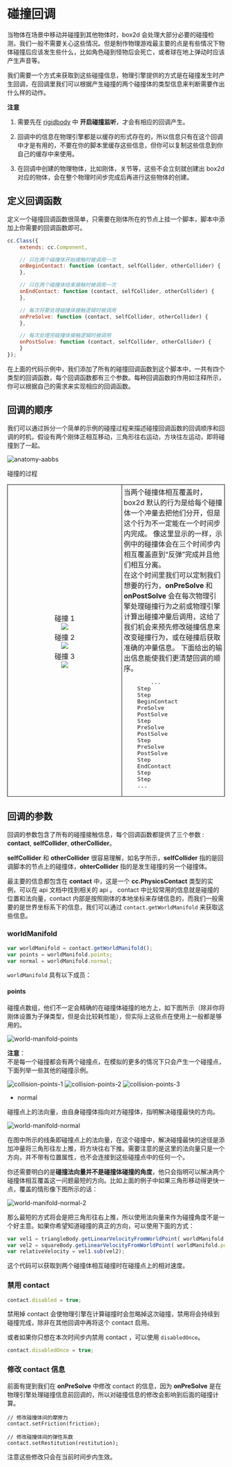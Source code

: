 # 碰撞回调

当物体在场景中移动并碰撞到其他物体时，box2d 会处理大部分必要的碰撞检测，我们一般不需要关心这些情况。但是制作物理游戏最主要的点是有些情况下物体碰撞后应该发生些什么，比如角色碰到怪物后会死亡，或者球在地上弹动时应该产生声音等。

我们需要一个方式来获取到这些碰撞信息，物理引擎提供的方式是在碰撞发生时产生回调，在回调里我们可以根据产生碰撞的两个碰撞体的类型信息来判断需要作出什么样的动作。

**注意**

1. 需要先在 [rigidbody](rigid-body.md) 中 **开启碰撞监听**，才会有相应的回调产生。

2. 回调中的信息在物理引擎都是以缓存的形式存在的，所以信息只有在这个回调中才是有用的，不要在你的脚本里缓存这些信息，但你可以复制这些信息到你自己的缓存中来使用。

3. 在回调中创建的物理物体，比如刚体，关节等，这些不会立刻就创建出 box2d 对应的物体，会在整个物理时间步完成后再进行这些物体的创建。

## 定义回调函数

定义一个碰撞回调函数很简单，只需要在刚体所在的节点上挂一个脚本，脚本中添加上你需要的回调函数即可。

```js
cc.Class({
    extends: cc.Component,

    // 只在两个碰撞体开始接触时被调用一次
    onBeginContact: function (contact, selfCollider, otherCollider) {
    },

    // 只在两个碰撞体结束接触时被调用一次
    onEndContact: function (contact, selfCollider, otherCollider) {
    },

    // 每次将要处理碰撞体接触逻辑时被调用
    onPreSolve: function (contact, selfCollider, otherCollider) {
    },

    // 每次处理完碰撞体接触逻辑时被调用
    onPostSolve: function (contact, selfCollider, otherCollider) {
    }
});

```

在上面的代码示例中，我们添加了所有的碰撞回调函数到这个脚本中，一共有四个类型的回调函数，每个回调函数都有三个参数。每种回调函数的作用如注释所示，你可以根据自己的需求来实现相应的回调函数。


## 回调的顺序

我们可以通过拆分一个简单的示例的碰撞过程来描述碰撞回调函数的回调顺序和回调的时机，假设有两个刚体正相互移动，三角形往右运动，方块往左运动，即将碰撞到了一起。

![anatomy-aabbs](./image/anatomy-aabbs.png)

<table>
<tbody>
<tr>
碰撞的过程
</tr>
<tr>
<td style="padding:4px;width:256px;vertical-align:middle;border:1px solid black;text-align:center">
碰撞 1<br>
<img src="./image/collision-callback-order-1.png"></img>
<div style="height:4px"></div>
碰撞 2<br>
<img src="./image/collision-callback-order-2.png"></img>
<div style="height:4px"></div>
碰撞 3<br>
<img src="./image/collision-callback-order-3.png"></img>
</td>
<td style="padding:4px;border:1px solid black">
    当两个碰撞体相互覆盖时，box2d 默认的行为是给每个碰撞体一个冲量去把他们分开，但是这个行为不一定能在一个时间步内完成。
    像这里显示的一样，示例中的碰撞体会在三个时间步内相互覆盖直到“反弹”完成并且他们相互分离。 <br>
    在这个时间里我们可以定制我们想要的行为，<b>onPreSolve</b> 和 <b>onPostSolve</b> 会在每次物理引擎处理碰撞行为之前或物理引擎计算出碰撞冲量后调用，这给了我们机会来预先修改碰撞信息来改变碰撞行为，或在碰撞后获取准确的冲量信息。
    下面给出的输出信息能使我们更清楚回调的顺序。
<pre>        ...
    Step
    Step
    BeginContact
    PreSolve
    PostSolve
    Step
    PreSolve
    PostSolve
    Step
    PreSolve
    PostSolve
    Step
    EndContact
    Step
    Step
    ...
</pre>
</td>
<tr>
</tbody>
</table>

## 回调的参数

回调的参数包含了所有的碰撞接触信息，每个回调函数都提供了三个参数 : **contact**, **selfCollider**, **otherCollider**。

**selfCollider** 和 **otherCollider** 很容易理解，如名字所示，**selfCollider** 指的是回调脚本的节点上的碰撞体，**ohterCollider** 指的是发生碰撞的另一个碰撞体。

最主要的信息都包含在 **contact** 中，这是一个 **cc.PhysicsContact** 类型的实例，可以在 api 文档中找到相关的 api 。
contact 中比较常用的信息就是碰撞的位置和法向量，contact 内部是按照刚体的本地坐标来存储信息的，而我们一般需要的是世界坐标系下的信息，我们可以通过 `contact.getWorldManifold` 来获取这些信息。

### worldManifold

```javascript
var worldManifold = contact.getWorldManifold();
var points = worldManifold.points;
var normal = worldManifold.normal;
```

`worldManifold` 具有以下成员：

#### points

碰撞点数组，他们不一定会精确的在碰撞体碰撞的地方上，如下图所示（除非你将刚体设置为子弹类型，但是会比较耗性能），但实际上这些点在使用上一般都是够用的。

![world-manifold-points](./image/world-manifold-points.png)

**注意**：   
不是每一个碰撞都会有两个碰撞点，在模拟的更多的情况下只会产生一个碰撞点，下面列举一些其他的碰撞示例。

![collision-points-1](./image/collision-points-1.png)
![collision-points-2](./image/collision-points-2.png)
![collision-points-3](./image/collision-points-3.png)

- normal 

碰撞点上的法向量，由自身碰撞体指向对方碰撞体，指明解决碰撞最快的方向。

![world-manifold-normal](./image/world-manifold-normal.png)

在图中所示的线条即碰撞点上的法向量，在这个碰撞中，解决碰撞最快的途径是添加冲量将三角形往左上推，将方块往右下推。需要注意的是这里的法向量只是一个方向，并不带有位置属性，也不会连接到这些碰撞点中的任何一个。

你还需要明白的是**碰撞法向量并不是碰撞体碰撞的角度**，他只会指明可以解决两个碰撞体相互覆盖这一问题最短的方向。比如上面的例子中如果三角形移动得更快一点，覆盖的情形像下图所示的话：

![world-manifold-normal-2](./image/world-manifold-normal-2.png)

那么最短的方式将会是把三角形往右上推，所以使用法向量来作为碰撞角度不是一个好主意。如果你希望知道碰撞的真正的方向，可以使用下面的方式：

```javascript
var vel1 = triangleBody.getLinearVelocityFromWorldPoint( worldManifold.points[0] );
var vel2 = squareBody.getLinearVelocityFromWorldPoint( worldManifold.points[0] );
var relativeVelocity = vel1.sub(vel2);
```

这个代码可以获取到两个碰撞体相互碰撞时在碰撞点上的相对速度。


### 禁用 contact

```javascript
contact.disabled = true;
```

禁用掉 contact 会使物理引擎在计算碰撞时会忽略掉这次碰撞，禁用将会持续到碰撞完成，除非在其他回调中再将这个 contact 启用。

或者如果你只想在本次时间步内禁用 contact ，可以使用 `disabledOnce`。

```javascript
contact.disabledOnce = true;
```

### 修改 contact 信息

前面有提到我们在 **onPreSolve** 中修改 contact 的信息，因为 **onPreSolve** 是在物理引擎处理碰撞信息前回调的，所以对碰撞信息的修改会影响到后面的碰撞计算。

```
// 修改碰撞体间的摩擦力
contact.setFriction(friction);

// 修改碰撞体间的弹性系数
contact.setRestitution(restitution);
```

注意这些修改只会在当前时间步内生效。
